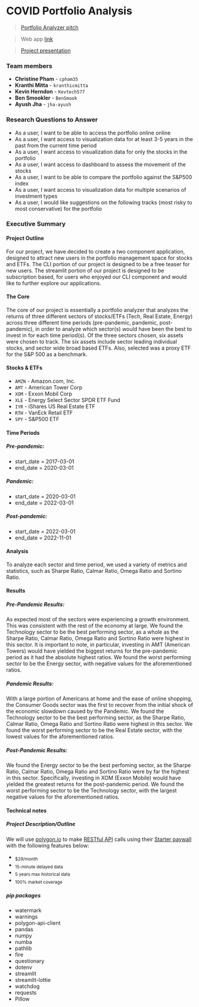 # COVID Portfolio Analysis
> [Portfolio Analyzer pitch](https://share.synthesia.io/606a3c1a-5dc5-4f5e-b62c-714122d22ebd "Avatar pitch")

> Web app [link](https://jha-ayush-finance-portfolio-analyzer-home-qn1txb.streamlit.app/ "Portfolio analyzer web app")

> [Project presentation](https://docs.google.com/presentation/d/1h6WeGVXbMMQkdrFOkK9d-qfRLPB0UTQduO6VTPxZbtA/edit?usp=sharing "Portfolio Analyzer")


### Team members
- **Christine Pham**  -  `cpham35`
- **Kranthi Mitta**  -  `kranthicmitta`
- **Kevin Herndon**  -  `Kevtech577`
- **Ben Smookler**  -  `BenSmook`
- **Ayush Jha**  -  `jha-ayush`

### Research Questions to Answer
- As a user, I want to be able to access the portfolio online online
- As a user, I want access to visualization data for at least 3-5 years in the past from the current time period
- As a user, I want access to visualization data for only the stocks in the portfolio
- As a user, I want access to dashboard to assess the movement of the stocks
- As a user, I want to be able to compare the portfolio against the S&P500 index
- As a user, I want access to visualization data for multiple scenarios of investment types
- As a user, I would like suggestions on the following tracks (most risky to most conservative) for the portfolio


### Executive Summary

#### Project Outline
For our project, we have decided to create a two component application, designed to attract new users in the portfolio management space for stocks and ETFs. The CLI portion of our project is designed to be a free teaser for new users. The streamlit portion of our project is designed to be subscription based, for users who enjoyed our CLI component and would like to further explore our applications.

#### The Core
The core of our project is essentially a portfolio analyzer that analyzes the returns of three different sectors of stocks/ETFs (Tech, Real Estate, Energy) across three different time periods (pre-pandemic, pandemic, post-pandemic), in order to analyze which sector(s) would have been the best to invest in for each time period(s). Of the three sectors chosen, six assets were chosen to track. The six assets include sector leading individual stocks, and sector wide broad based ETFs. Also, selected was a proxy ETF for the S&P 500 as a benchmark. 

#### Stocks & ETFs
- `AMZN` - Amazon.com, Inc.
- `AMT` - American Tower Corp
- `XOM` - Exxon Mobil Corp
- `XLE` - Energy Select Sector SPDR ETF Fund
- `IYR` - iShares US Real Estate ETF
- `RTH` - VanEck Retail ETF
- `SPY` - S&P500 ETF

#### Time Periods
##### Pre-pandemic:
- start_date = 2017-03-01
- end_date = 2020-03-01

##### Pandemic:
- start_date = 2020-03-01
- end_date = 2022-03-01

##### Post-pandemic:
- start_date = 2022-03-01
- end_date = 2022-11-01


#### Analysis
To analyze each sector and time period, we used a variety of metrics and statistics, such as Sharpe Ratio, Calmar Ratio, Omega Ratio and Sortino Ratio.


#### Results

##### Pre-Pandemic Results:
As expected most of the sectors were experiencing a growth environment. This was consistent with the rest of the economy at large. We found the Technology sector to be the best performing sector, as a whole as the Sharpe Ratio, Calmar Ratio, Omega Ratio and Sortino Ratio were highest in this sector. It is important to note, in particular, investing in AMT (American Towers) would have yielded the biggest returns for the pre-pandemic period as it had the absolute highest ratios. We found the worst performing sector to be the Energy sector, with negative values for the aforementioned ratios.

##### Pandemic Results:
With a large portion of Americans at home and the ease of online shopping, the Consumer Goods sector was the first to recover from the initial shock of the economic slowdown caused by the Pandemic. We found the Technology sector to be the best performing sector, as the Sharpe Ratio, Calmar Ratio, Omega Ratio and Sortino Ratio were highest in this sector. We found the worst performing sector to be the Real Estate sector, with the lowest values for the aforementioned ratios.

##### Post-Pandemic Results:
We found the Energy sector to be the best perfoming sector, as the Sharpe Ratio, Calmar Ratio, Omega Ratio and Sortino Ratio were by far the highest in this sector. Specifically, investing in XOM (Exxon Mobile) would have yielded the greatest returns for the post-pandemic period. We found the worst performing sector to be the Technology sector, with the largest negative values for the aforementioned ratios.



#### Technical notes

##### Project Description/Outline
We will use [polygon.io](https://polygon.io/ "Polygon.io") to make [RESTful API](https://polygon.io/docs/stocks/getting-started "Polygon Stocks API Docs") calls using their [Starter paywall](https://polygon.io/pricing "Polygon pricing") with the following features below:

- <sub>$29/month</sub>
- <sub>15-minute delayed data</sub>
- <sub>5 years max historical data</sub>
- <sub>100% market coverage</sub>


##### pip packages

- watermark
- warnings
- polygon-api-client
- pandas
- numpy
- numba
- pathlib
- fire
- questionary
- dotenv
- streamlit
- streamlit-lottie
- watchdog
- requests
- Pillow







